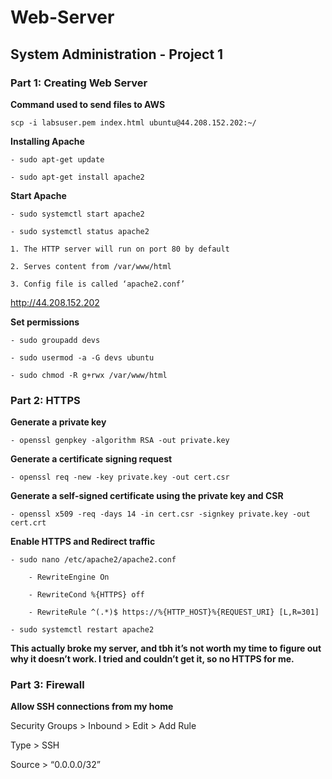 # Web-Server
## System Administration - Project 1
  

### **Part 1: Creating Web Server**

**Command used to send files to AWS**  


```scp -i labsuser.pem index.html ubuntu@44.208.152.202:~/```

**Installing Apache**  
  
```
- sudo apt-get update  

- sudo apt-get install apache2
```  

**Start Apache**  
  
```
- sudo systemctl start apache2  

- sudo systemctl status apache2  
```  

```
1. The HTTP server will run on port 80 by default

2. Serves content from /var/www/html

3. Config file is called ‘apache2.conf’  
```

http://44.208.152.202
  

**Set permissions** 
  
```
- sudo groupadd devs   

- sudo usermod -a -G devs ubuntu  

- sudo chmod -R g+rwx /var/www/html 
``` 
 
 
  

### **Part 2: HTTPS**

**Generate a private key**  
  
```
- openssl genpkey -algorithm RSA -out private.key
```  


**Generate a certificate signing request** 
  
```
- openssl req -new -key private.key -out cert.csr
```  
 

**Generate a self-signed certificate using the private key and CSR**  
  
```
- openssl x509 -req -days 14 -in cert.csr -signkey private.key -out cert.crt  
```

**Enable HTTPS and Redirect traffic**  
  
```
- sudo nano /etc/apache2/apache2.conf  

	- RewriteEngine On  

	- RewriteCond %{HTTPS} off  

	- RewriteRule ^(.*)$ https://%{HTTP_HOST}%{REQUEST_URI} [L,R=301] 

- sudo systemctl restart apache2  
```

**This actually broke my server, and tbh it’s not worth my time to figure out why it doesn’t work. I tried and couldn’t get it, so no HTTPS for me.**  
  

### **Part 3: Firewall**  


**Allow SSH connections from my home**  

Security Groups > Inbound > Edit > Add Rule  
  

Type > SSH  


Source > “0.0.0.0/32”







